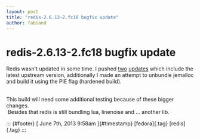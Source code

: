 ```yaml
---
layout: post
title: "redis-2.6.13-2.fc18 bugfix update"
author: fabiand
---
```



redis-2.6.13-2.fc18 bugfix update
=================================

Redis wasn't updated in some time. I pushed
[two](https://admin.fedoraproject.org/updates/redis-2.6.13-2.fc18)
[updates](https://admin.fedoraproject.org/updates/redis-2.6.13-2.fc19)
which include the latest upstream version, additionally I made an
attempt to unbundle jemalloc and build it using the PIE flag (hardened
build).

\
This build will need some additional testing because of these bigger
changes.\
 Besides that redis is still bundling lua, linenoise and ... another
lib.

::: {#footer}
[ June 7th, 2013 9:58am ]{#timestamp} [fedora]{.tag} [redis]{.tag}
:::
